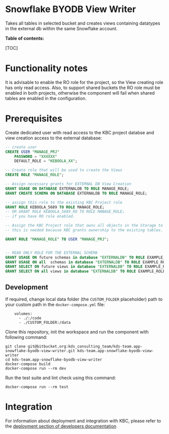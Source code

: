 Snowflake BYODB View Writer
=============

Takes all tables in selected bucket and creates views containing datatypes in the external db within the same Snowflake account.



**Table of contents:**

[TOC]

Functionality notes
===================

It is advisable to enable the RO role for the project, so the View creating role has only read access.
Also, to support shared buckets the RO role must be enabled in both projects, otherwise the component will fail when shared 
tables are enabled in the configuration.

Prerequisites
=============


Create dedicated user with read access to the KBC project databse and view creation access to the external database:

```sql
-- create user
CREATE USER "MANAGE_PRJ"
    PASSWORD = "XXXXXX"
    DEFAULT_ROLE = "KEBOOLA_XX";

-- Create role that will be used to create the Views
CREATE ROLE "MANAGE_ROLE";

-- Assign necessary grants for EXTERNAL DB View Creation
GRANT USAGE ON DATABASE EXTERNALDB TO ROLE MANAGE_ROLE;
GRANT CREATE SCHEMA ON DATABASE EXTERNALDB TO ROLE MANAGE_ROLE;

-- assign this role to the existing KBC Project role
GRANT ROLE KEBOOLA_5689 TO ROLE MANAGE_ROLE; 
-- OR GRANT ROLE KEBOOLA_5689_RO TO ROLE MANAGE_ROLE;
-- if you have RO role enabled.

-- Assign the KBC Project role that owns all objects in the Storage to the user
-- this is needed because KBC grants ownership to the existing tables. GRANT SELECT ON FUTURE to different role would break it.

GRANT ROLE "MANAGE_ROLE" TO USER "MANAGE_PRJ";


-- READ ONLY ROLE FOR THE EXTERNAL SCHEMA
GRANT USAGE ON future schemas in database "EXTERNALDB" TO ROLE EXAMPLE_ROLE;
GRANT USAGE ON all  schemas in database "EXTERNALDB" TO ROLE EXAMPLE_ROLE;
GRANT SELECT ON future views in database "EXTERNALDB" TO ROLE EXAMPLE_ROLE;
GRANT SELECT ON all views in database "EXTERNALDB" TO ROLE EXAMPLE_ROLE;

```





Development
-----------

If required, change local data folder (the `CUSTOM_FOLDER` placeholder) path to
your custom path in the `docker-compose.yml` file:

~~~~~~~~~~~~~~~~~~~~~~~~~~~~~~~~~~~~~~~~~~~~~~~~~~~~~~~~~~~~~~~~~~~~~~~~~~~~~~~~
    volumes:
      - ./:/code
      - ./CUSTOM_FOLDER:/data
~~~~~~~~~~~~~~~~~~~~~~~~~~~~~~~~~~~~~~~~~~~~~~~~~~~~~~~~~~~~~~~~~~~~~~~~~~~~~~~~

Clone this repository, init the workspace and run the component with following
command:

~~~~~~~~~~~~~~~~~~~~~~~~~~~~~~~~~~~~~~~~~~~~~~~~~~~~~~~~~~~~~~~~~~~~~~~~~~~~~~~~
git clone git@bitbucket.org:kds_consulting_team/kds-team.app-snowflake-byodb-view-writer.git kds-team.app-snowflake-byodb-view-writer
cd kds-team.app-snowflake-byodb-view-writer
docker-compose build
docker-compose run --rm dev
~~~~~~~~~~~~~~~~~~~~~~~~~~~~~~~~~~~~~~~~~~~~~~~~~~~~~~~~~~~~~~~~~~~~~~~~~~~~~~~~

Run the test suite and lint check using this command:

~~~~~~~~~~~~~~~~~~~~~~~~~~~~~~~~~~~~~~~~~~~~~~~~~~~~~~~~~~~~~~~~~~~~~~~~~~~~~~~~
docker-compose run --rm test
~~~~~~~~~~~~~~~~~~~~~~~~~~~~~~~~~~~~~~~~~~~~~~~~~~~~~~~~~~~~~~~~~~~~~~~~~~~~~~~~

Integration
===========

For information about deployment and integration with KBC, please refer to the
[deployment section of developers
documentation](https://developers.keboola.com/extend/component/deployment/)
